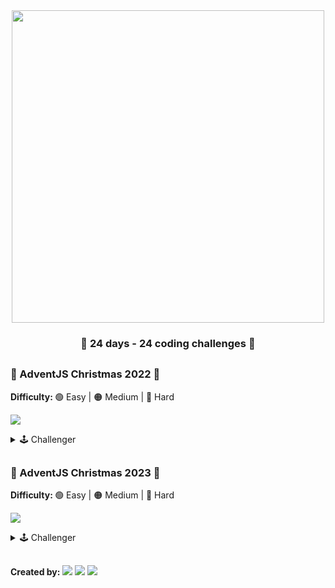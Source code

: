<div align="center">
    <img width="500" src="https://i.imgur.com/EqNt0FH.png"/>
</div>

<div align="center">
    <h3> 🎁 24 days - 24 coding challenges 🎁</h3>
</div>

##

### 🎄 AdventJS Christmas 2022 🎄

<b>Difficulty: </b> 🟢 Easy | 🟠 Medium | 🔴 Hard

[![](https://img.shields.io/badge/-WebSide::AdventJS::2022-fdc43f?style=flat-square&logo=red&logoColor=black)](https://2022.adventjs.dev/es)

<details hide>

<summary>🕹️ Challenger</summary>

|  #  |                                 Img                                  |                 Title                  | Difficulty |             Challenge             |                       Solution                       |
| :-: | :------------------------------------------------------------------: | :------------------------------------: | :--------: | :-------------------------------: | :--------------------------------------------------: |
| 01  | <img src="https://i.imgur.com/kHa5RKW.png" width="100" height="80"/> |  Automating Christmas gift wrapping!   |     🟢     | [View](./Challenges-2022/Day-01)  | [View](./Challenges-2022/Day-01/Solution#01#2022.js) |
| 02  | <img src="https://i.imgur.com/6Vm2l5a.png" width="100" height="80"/> |     Nobody wants to work overtime      |     🟢     | [View](./Challenges-2022/Day-02)  | [View](./Challenges-2022/Day-02/Solution#02#2022.js) |
| 03  | <img src="https://i.imgur.com/IK3ybFX.png" width="100" height="80"/> | ¿How many gift boxes does Santa carry? |     🟢     | [View](./Challenges-2022/Day-03)  | [View](./Challenges-2022/Day-03/Solution#03#2022.js) |
| 04  | <img src="https://i.imgur.com/but1XEZ.png" width="100" height="80"/> | A box inside another box and another.. |     🟠     | [View](./Challenges-2022/Day-04)  | [View](./Challenges-2022/Day-04/Solution#04#2022.js) |
| 05  | <img src="https://i.imgur.com/buPdC5B.png" width="100" height="80"/> |       Optimizing Santa is trips        |     🔴     | [View](./Challenges-2022/Day-05)  |                      Developing                      |
| 06  | <img src="https://i.imgur.com/ig5TRGK.png" width="100" height="80"/> |     Creating Christmas decorations     |     🟠     | [View](./Challenges-2022/Day-06)  |                      Developing                      |
| 07  | <img src="https://i.imgur.com/D3uHis2.png" width="100" height="80"/> |       Taking inventory of gifts        |     🟢     | [View](./Challenges-2022/Day-07/) | [View](./Challenges-2022/Day-07/Solution#07#2022.js) |
| 08  | <img src="https://i.imgur.com/GLh80T8.png" width="100" height="80"/> |          We need a mechanic!           |     🟠     | [View](./Challenges-2022/Day-08)  |                      Developing                      |
| 09  | <img src="https://i.imgur.com/8oZrrWU.png" width="100" height="80"/> |       The crazy Christmas lights       |     🟢     | [View](./Challenges-2022/Day-09)  |                      Developing                      |
| 10  | <img src="https://i.imgur.com/iExnKoY.png" width="100" height="80"/> |      Jumping from Santa is sleigh      |     🟠     | [View](./Challenges-2022/Day-10)  |                      Developing                      |
| 11  | <img src="https://i.imgur.com/37PAe4I.png" width="100" height="80"/> |      Santa Claus is Scrum Master       |     🔴     | [View](./Challenges-2022/Day-11)  |                      Developing                      |
| 12  | <img src="https://i.imgur.com/bbNfkaB.png" width="100" height="80"/> |          Electric sleds, wow!          |     🟠     | [View](./Challenges-2022/Day-12)  |                      Developing                      |
| 13  | <img src="https://i.imgur.com/ANGHRFM.png" width="100" height="80"/> |         Backup Santa is files          |     🟢     | [View](./Challenges-2022/Day-13)  | [View](./Challenges-2022/Day-13/Solution#13#2022.js) |
| 14  | <img src="https://i.imgur.com/Rwo9KiK.png" width="100" height="80"/> |             The best path              |     🟠     | [View](./Challenges-2022/Day-14)  |                      Developing                      |
| 15  | <img src="https://i.imgur.com/LHalWkF.png" width="100" height="80"/> |     Decorating the Christmas tree      |     🟠     | [View](./Challenges-2022/Day-15)  |                      Developing                      |
| 16  | <img src="https://i.imgur.com/WX6f1aC.png" width="100" height="80"/> |       Arranging Santa is letters       |     🔴     | [View](./Challenges-2022/Day-16)  |                      Developing                      |
| 17  | <img src="https://i.imgur.com/xo9HO3h.png" width="100" height="80"/> |      Carrying the gifts in sacks       |     🟠     | [View](./Challenges-2022/Day-17)  |                      Developing                      |
| 18  | <img src="https://i.imgur.com/CZwUrxX.png" width="100" height="80"/> |           We are out of ink!           |     🟢     | [View](./Challenges-2022/Day-18)  | [View](./Challenges-2022/Day-18/Solution#18#2022.js) |
| 19  | <img src="https://i.imgur.com/gBMPBZw.png" width="100" height="80"/> |           Sorting the gifts            |     🟢     | [View](./Challenges-2022/Day-19)  | [View](./Challenges-2022/Day-19/Solution#19#2022.js) |
| 20  | <img src="https://i.imgur.com/r2HCzxM.png" width="100" height="80"/> |         More challenging trips         |     🔴     | [View](./Challenges-2022/Day-20)  |                      Developing                      |
| 21  | <img src="https://i.imgur.com/D3PjxXz.png" width="100" height="80"/> |        Creating the gift table         |     🟠     | [View](./Challenges-2022/Day-21)  |                      Developing                      |
| 22  | <img src="https://i.imgur.com/9Dlerey.png" width="100" height="80"/> |            Lighting in tune            |     🟢     | [View](./Challenges-2022/Day-22)  |                      Developing                      |
| 23  | <img src="https://i.imgur.com/TfDwnq0.png" width="100" height="80"/> |          Santa Claus compiler          |     🔴     | [View](./Challenges-2022/Day-23)  |                      Developing                      |
| 24  | <img src="https://i.imgur.com/OPE0Qyo.png" width="100" height="80"/> |      the last challenge is a maze      |     🔴     | [View](./Challenges-2022/Day-24)  |                      Developing                      |

</details>

##

### 🎅 AdventJS Christmas 2023 🎅

<b>Difficulty: </b> 🟢 Easy | 🟠 Medium | 🔴 Hard

[![](https://img.shields.io/badge/-WebSide::AdventJS::2023-fdc43f?style=flat-square&logo=red&logoColor=black)](https://adventjs.dev/)

<details hide>

<summary>🕹️ Challenger</summary>

|  #  |                                 Img                                  |             Title             | Difficulty |            Challenge             |                       Solution                       |
| :-: | :------------------------------------------------------------------: | :---------------------------: | :--------: | :------------------------------: | :--------------------------------------------------: |
| 01  | <img src="https://i.imgur.com/Ws3lq6x.png" width="70" height="80"/>  |     First Gift Repeated!      |     🟢     | [View](./Challenges-2023/Day-01) | [View](./Challenges-2023/Day-01/Solution#01#2023.js) |
| 02  | <img src="https://i.imgur.com/akMUPrA.png" width="50" height="80"/>  |      We star the factory      |     🟢     | [View](./Challenges-2023/Day-02) | [View](./Challenges-2023/Day-02/Solution#02#2023.js) |
| 03  | <img src="https://i.imgur.com/FjxRHie.png" width="70" height="80"/>  |        The naughty elf        |     🟢     | [View](./Challenges-2023/Day-03) | [View](./Challenges-2023/Day-03/Solution#03#2023.js) |
| 04  | <img src="https://i.imgur.com/IfV7Hb4.png" width="60" height="80"/>  |  Turn the parentheses around  |     🟠     | [View](./Challenges-2023/Day-04) |                      Developing                      |
| 05  | <img src="https://i.imgur.com/NseWY0h.png" width="100" height="80"/> |     Santa is cyber truck      |     🟠     | [View](./Challenges-2023/Day-05) |                      Developing                      |
| 06  | <img src="https://i.imgur.com/pgAVBks.png" width="50" height="80"/>  |     The reindeer on trial     |     🟢     | [View](./Challenges-2023/Day-06) |                      Developing                      |
| 07  | <img src="https://i.imgur.com/k2lRoLo.png" width="70" height="80"/>  |         The 3D boxes          |     🟢     | [View](./Challenges-2023/Day-07) |                      Developing                      |
| 08  | <img src="https://i.imgur.com/q47HflC.png" width="60" height="80"/>  |     Sorting the warehouse     |     🟠     | [View](./Challenges-2023/Day-08) |                      Developing                      |
| 09  | <img src="https://i.imgur.com/rEKwlZ6.png" width="60" height="80"/>  |       Switch the lights       |     🟢     | [View](./Challenges-2023/Day-09) |                      Developing                      |
| 10  | <img src="https://i.imgur.com/yMUOI8P.png" width="70" height="80"/>  | Create you own christmas tree |     🟢     | [View](./Challenges-2023/Day-10) |                      Developing                      |
| 11  | <img src="https://i.imgur.com/KzurHz7.png" width="60" height="80"/>  |      The studious elves       |     🟠     | [View](./Challenges-2023/Day-11) |                      Developing                      |
| 12  | <img src="https://i.imgur.com/RQUjhnQ.png" width="80" height="80"/>  |      Is it a valid copy?      |     🟠     | [View](./Challenges-2023/Day-12) |                      Developing                      |
| 13  | <img src="https://i.imgur.com/68IK29B.png" width="35" height="80"/>  |     Calculating the time      |     🟢     | [View](./Challenges-2023/Day-13) |                      Developing                      |
| 14  | <img src="https://i.imgur.com/nypQfJm.png" width="60" height="80"/>  |        Avoid the alarm        |     🟠     | [View](./Challenges-2023/Day-14) |                      Developing                      |
| 15  | <img src="https://i.imgur.com/EI7cajM.png" width="70" height="80"/>  |       Autonomous robot        |     🟠     | [View](./Challenges-2023/Day-15) |                      Developing                      |
| 16  | <img src="https://i.imgur.com/JFtSAWP.png" width="60" height="80"/>  |       Friday deployment       |     🟢     | [View](./Challenges-2023/Day-16) |                      Developing                      |
| 17  | <img src="https://i.imgur.com/EnSPqwg.png" width="60" height="80"/>  |     Optimizing the rental     |     🟢     | [View](./Challenges-2023/Day-17) |                      Developing                      |
| 18  | <img src="https://i.imgur.com/JaWDYil.png" width="60" height="80"/>  |       the digital clock       |     🔴     | [View](./Challenges-2023/Day-18) |                      Developing                      |
| 19  | <img src="https://i.imgur.com/2b4ltAT.png" width="70" height="80"/>  |       face the sabotage       |     🟠     | [View](./Challenges-2023/Day-19) |                      Developing                      |
| 20  | <img src="https://i.imgur.com/mB5hM83.png" width="50" height="80"/>  |     Distribute the weight     |     🔴     | [View](./Challenges-2023/Day-20) |                      Developing                      |
| 21  | <img src="https://i.imgur.com/sBP3fbY.png" width="70" height="80"/>  |        Binary message         |     🟠     | [View](./Challenges-2023/Day-21) |                      Developing                      |
| 22  | <img src="https://i.imgur.com/2izApJc.png" width="80" height="80"/>  |     Programming language      |     🟢     | [View](./Challenges-2023/Day-22) |                      Developing                      |
| 23  | <img src="https://i.imgur.com/rcaweU7.png" width="65" height="80"/>  |       Christmas dinner        |     🟢     | [View](./Challenges-2023/Day-23) |                      Developing                      |
| 24  | <img src="https://i.imgur.com/JmBacKM.png" width="180" height="80"/> |      Jump on the stairs       |     🟠     | [View](./Challenges-2023/Day-24) |                      Developing                      |
| 25  | <img src="https://i.imgur.com/EvbicS0.png" width="180" height="80"/> |     Calculating distances     |     🟠     | [View](./Challenges-2023/Day-25) |                      Developing                      |

</details>

##

<b>Created by: </b>
[![](https://img.shields.io/badge/-%40midudev-1DA1F2?style=flat-square&logo=twitter&logoColor=white)](https://twitter.com/midudev)
[![](https://img.shields.io/badge/-%40midudev-9146FF?style=flat-square&logo=twitch&logoColor=white)](https://www.twitch.tv/midudev)
[![](https://img.shields.io/badge/-%40midudev-ff0000?style=flat-square&logo=youtube&logoColor=white)](https://www.youtube.com/midudev)
